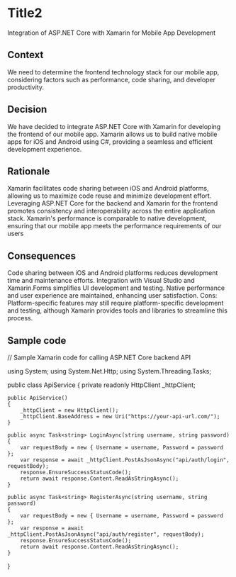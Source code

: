 # Title2
Integration of ASP.NET Core with Xamarin for Mobile App Development


## Context
We need to determine the frontend technology stack for our mobile app, considering factors such as performance, code sharing, and developer productivity.


## Decision
We have decided to integrate ASP.NET Core with Xamarin for developing the frontend of our mobile app. Xamarin allows us to build native mobile apps for iOS and Android using C#, providing a seamless and efficient development experience.

## Rationale

Xamarin facilitates code sharing between iOS and Android platforms, allowing us to maximize code reuse and minimize development effort.
Leveraging ASP.NET Core for the backend and Xamarin for the frontend promotes consistency and interoperability across the entire application stack.
Xamarin's performance is comparable to native development, ensuring that our mobile app meets the performance requirements of our users


## Consequences
Code sharing between iOS and Android platforms reduces development time and maintenance efforts.
Integration with Visual Studio and Xamarin.Forms simplifies UI development and testing.
Native performance and user experience are maintained, enhancing user satisfaction.
Cons:
Platform-specific features may still require platform-specific development and testing, although Xamarin provides tools and libraries to streamline this process.


## Sample code
// Sample Xamarin code for calling ASP.NET Core backend API

using System;
using System.Net.Http;
using System.Threading.Tasks;

public class ApiService
{
    private readonly HttpClient _httpClient;

    public ApiService()
    {
        _httpClient = new HttpClient();
        _httpClient.BaseAddress = new Uri("https://your-api-url.com/");
    }

    public async Task<string> LoginAsync(string username, string password)
    {
        var requestBody = new { Username = username, Password = password };
        var response = await _httpClient.PostAsJsonAsync("api/auth/login", requestBody);
        response.EnsureSuccessStatusCode();
        return await response.Content.ReadAsStringAsync();
    }

    public async Task<string> RegisterAsync(string username, string password)
    {
        var requestBody = new { Username = username, Password = password };
        var response = await _httpClient.PostAsJsonAsync("api/auth/register", requestBody);
        response.EnsureSuccessStatusCode();
        return await response.Content.ReadAsStringAsync();
    }
}

